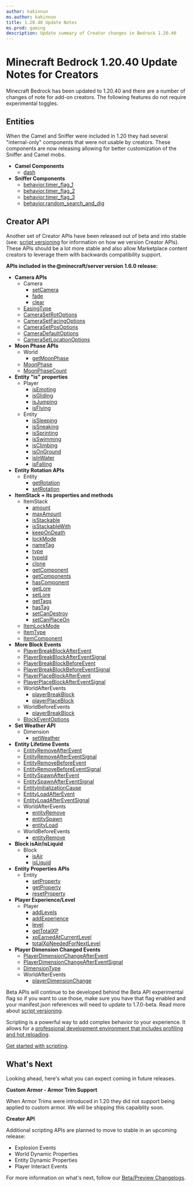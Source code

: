 ```yaml
---
author: kakinnun
ms.author: kakinnun
title: 1.20.40 Update Notes
ms.prod: gaming
description: Update summary of Creator changes in Bedrock 1.20.40
---
```

# Minecraft Bedrock 1.20.40 Update Notes for Creators

Minecraft Bedrock has been updated to 1.20.40 and there are a number of changes of note for add-on creators. The following features do not require experimental toggles.

## Entities

When the Camel and Sniffer were included in 1.20 they had several "internal-only" components that were not usable by creators. These components are now releasing allowing for better customization of the Sniffer and Camel mobs.

- **Camel Components**
  - [dash](../Reference/Content/EntityReference/Examples/EntityComponents/minecraftComponent_dash.md)
- **Sniffer Components**
  - [behavior.timer_flag_1](../Reference/Content/EntityReference/Examples/EntityGoals/minecraftBehavior_timer_flag_1.md)
  - [behavior.timer_flag_2](../Reference/Content/EntityReference/Examples/EntityGoals/minecraftBehavior_timer_flag_2.md)
  - [behavior.timer_flag_3](../Reference/Content/EntityReference/Examples/EntityGoals/minecraftBehavior_timer_flag_3.md)
  - [behavior.random_search_and_dig](../Reference/Content/EntityReference/Examples/EntityGoals/minecraftBehavior_random_search_and_dig.md)

## Creator API

Another set of Creator APIs have been released out of beta and into stable (see: [script versioning](ScriptVersioning.md) for information on how we version Creator APIs). These APIs should be a lot more stable and also allow Marketplace content creators to leverage them with backwards compatibility support.

**APIs included in the @minecraft/server version 1.6.0 release:**

- **Camera APIs**
  - Camera
    - [setCamera](../ScriptAPI/minecraft/server/Camera.md#setcamera)
    - [fade](../ScriptAPI/minecraft/server/Camera.md#fade)
    - [clear](../ScriptAPI/minecraft/server/Camera.md#clear)
  - [EasingType](../ScriptAPI/minecraft/server/EasingType.md)
  - [CameraSetRotOptions](../ScriptAPI/minecraft/server/CameraSetRotOptions.md)
  - [CameraSetFacingOptions](../ScriptAPI/minecraft/server/CameraSetFacingOptions.md)
  - [CameraSetPosOptions](../ScriptAPI/minecraft/server/CameraSetPosOptions.md)
  - [CameraDefaultOptions](../ScriptAPI/minecraft/server/CameraDefaultOptions.md)
  - [CameraSetLocationOptions](../ScriptAPI/minecraft/server/CameraSetLocationOptions.md)
- **Moon Phase APIs**   
   - World
     - [getMoonPhase](../ScriptAPI/minecraft/server/World.md#getmoonphase)
   - [MoonPhase](../ScriptAPI/minecraft/server/MoonPhase.md)
   - [MoonPhaseCount](../ScriptAPI/minecraft/server/minecraft-server.md#moonphasecount)
- **Entity "is" properties**
  - Player
    - [isEmoting](../ScriptAPI/minecraft/server/Player.md#isemoting)
    - [isGliding](../ScriptAPI/minecraft/server/Player.md#isgliding)
    - [isJumping](../ScriptAPI/minecraft/server/Player.md#isjumping)
    - [isFlying](../ScriptAPI/minecraft/server/Player.md#isflying)
  - Entity
    - [isSleeping](../ScriptAPI/minecraft/server/Entity.md#issleeping)
    - [isSneaking](../ScriptAPI/minecraft/server/Entity.md#issneaking)
    - [isSprinting](../ScriptAPI/minecraft/server/Entity.md#issprinting)
    - [isSwimming](../ScriptAPI/minecraft/server/Entity.md#isswimming)
    - [isClimbing](../ScriptAPI/minecraft/server/Entity.md#isclimbing)
    - [isOnGround](../ScriptAPI/minecraft/server/Entity.md#isonground)
    - [isInWater](../ScriptAPI/minecraft/server/Entity.md#isinwater)
    - [isFalling](../ScriptAPI/minecraft/server/Entity.md#isfalling)
- **Entity Rotation APIs**
  - Entity
    - [getRotation](../ScriptAPI/minecraft/server/Entity.md#getrotation)
    - [setRotation](../ScriptAPI/minecraft/server/Entity.md#setrotation) 
- **ItemStack + its properties and methods**
  - ItemStack
    - [amount](../ScriptAPI/minecraft/server/ItemStack.md#amount)
    - [maxAmount](../ScriptAPI/minecraft/server/ItemStack.md#maxamount)
    - [isStackable](../ScriptAPI/minecraft/server/ItemStack.md#isstackable)
    - [isStackableWith](../ScriptAPI/minecraft/server/ItemStack.md#isstackablewith)
    - [keepOnDeath](../ScriptAPI/minecraft/server/ItemStack.md#keepondeath)
    - [lockMode](../ScriptAPI/minecraft/server/ItemStack.md#lockmode)
    - [nameTag](../ScriptAPI/minecraft/server/ItemStack.md#nametag)
    - [type](../ScriptAPI/minecraft/server/ItemStack.md#type)
    - [typeId](../ScriptAPI/minecraft/server/ItemStack.md#typeid)
    - [clone](../ScriptAPI/minecraft/server/ItemStack.md#clone)
    - [getComponent](../ScriptAPI/minecraft/server/ItemStack.md#getcomponent)
    - [getComponents](../ScriptAPI/minecraft/server/ItemStack.md#getcomponents)
    - [hasComponent](../ScriptAPI/minecraft/server/ItemStack.md#hascomponent)
    - [getLore](../ScriptAPI/minecraft/server/ItemStack.md#getlore)
    - [setLore](../ScriptAPI/minecraft/server/ItemStack.md#setlore)
    - [getTags](../ScriptAPI/minecraft/server/ItemStack.md#gettags)
    - [hasTag](../ScriptAPI/minecraft/server/ItemStack.md#hastag)
    - [setCanDestroy](../ScriptAPI/minecraft/server/ItemStack.md#setcandestroy)
    - [setCanPlaceOn](../ScriptAPI/minecraft/server/ItemStack.md#setcanplaceon)
  - [ItemLockMode](../ScriptAPI/minecraft/server/ItemLockMode.md)
  - [ItemType](../ScriptAPI/minecraft/server/ItemType.md)
  - [ItemComponent](../ScriptAPI/minecraft/server/ItemComponent.md)
- **More Block Events**
  - [PlayerBreakBlockAfterEvent](../ScriptAPI/minecraft/server/PlayerBreakBlockAfterEvent.md)
  - [PlayerBreakBlockAfterEventSignal](../ScriptAPI/minecraft/server/PlayerBreakBlockAfterEventSignal.md)
  - [PlayerBreakBlockBeforeEvent](../ScriptAPI/minecraft/server/PlayerBreakBlockBeforeEvent.md)
  - [PlayerBreakBlockBeforeEventSignal](../ScriptAPI/minecraft/server/PlayerBreakBlockBeforeEventSignal.md)
  - [PlayerPlaceBlockAfterEvent](../ScriptAPI/minecraft/server/PlayerPlaceBlockAfterEvent.md)
  - [PlayerPlaceBlockAfterEventSignal](../ScriptAPI/minecraft/server/PlayerPlaceBlockAfterEvent.md)
  - WorldAfterEvents
    - [playerBreakBlock](../ScriptAPI/minecraft/server/WorldAfterEvents.md#playerbreakblock)
    - [playerPlaceBlock](../ScriptAPI/minecraft/server/WorldAfterEvents.md#playerplaceblock)
  - WorldBeforeEvents
    - [playerBreakBlock](../ScriptAPI/minecraft/server/WorldBeforeEvents.md#playerbreakblock)
  - [BlockEventOptions](../ScriptAPI/minecraft/server/BlockEventOptions.md)
- **Set Weather API**
  - Dimension
    - [setWeather](../ScriptAPI/minecraft/server/Dimension.md#setweather)
- **Entity Lifetime Events**
  - [EntityRemoveAfterEvent](../ScriptAPI/minecraft/server/EntityRemoveAfterEvent.md)
  - [EntityRemoveAfterEventSignal](../ScriptAPI/minecraft/server/EntityRemoveAfterEventSignal.md)
  - [EntityRemoveBeforeEvent](../ScriptAPI/minecraft/server/EntityRemoveBeforeEvent.md)
  - [EntityRemoveBeforeEventSignal](../ScriptAPI/minecraft/server/EntityRemoveBeforeEventSignal.md)
  - [EntitySpawnAfterEvent](../ScriptAPI/minecraft/server/EntitySpawnAfterEvent.md)
  - [EntitySpawnAfterEventSignal](../ScriptAPI/minecraft/server/EntitySpawnAfterEventSignal.md)
  - [EntityInitializationCause](../ScriptAPI/minecraft/server/EntityInitializationCause.md)
  - [EntityLoadAfterEvent](../ScriptAPI/minecraft/server/EntityLoadAfterEvent.md)
  - [EntityLoadAfterEventSignal](../ScriptAPI/minecraft/server/EntityLoadAfterEventSignal.md)
  - WorldAfterEvents
    - [entityRemove](../ScriptAPI/minecraft/server/WorldAfterEvents.md#entityremove)
    - [entitySpawn](../ScriptAPI/minecraft/server/WorldAfterEvents.md#entityspawn)
    - [entityLoad](../ScriptAPI/minecraft/server/WorldAfterEvents.md#entityload)
  - WorldBeforeEvents
    - [entityRemove](../ScriptAPI/minecraft/server/WorldBeforeEvents.md#entityremove)
- **Block isAir/isLiquid**
  - Block
    - [isAir](../ScriptAPI/minecraft/server/Block.md#isair)
    - [isLiquid](../ScriptAPI/minecraft/server/Block.md#isliquid) 
- **Entity Properties APIs**
  - Entity
    - [setProperty](../ScriptAPI/minecraft/server/Entity.md#setproperty)
    - [getProperty](../ScriptAPI/minecraft/server/Entity.md#getproperty)
    - [resetProperty](../ScriptAPI/minecraft/server/Entity.md#resetproperty)    
- **Player Experience/Level**
  - Player
    - [addLevels](../ScriptAPI/minecraft/server/Player.md#addlevels)
    - [addExperience](../ScriptAPI/minecraft/server/Player.md#addexperience)
    - [level](../ScriptAPI/minecraft/server/Player.md#level)
    - [getTotalXP](../ScriptAPI/minecraft/server/Player.md#gettotalxp)
    - [xpEarnedAtCurrentLevel](../ScriptAPI/minecraft/server/Player.md#xpearnedatcurrentlevel)
    - [totalXpNeededForNextLevel](../ScriptAPI/minecraft/server/Player.md#totalxpneededfornextlevel)
- **Player Dimension Changed Events**
  - [PlayerDimensionChangeAfterEvent](../ScriptAPI/minecraft/server/PlayerDimensionChangeAfterEvent.md)
  - [PlayerDimensionChangeAfterEventSignal](../ScriptAPI/minecraft/server/PlayerDimensionChangeAfterEventSignal.md)
  - [DimensionType](../ScriptAPI/minecraft/server/DimensionType.md)
  - WorldAfterEvents
    - [playerDimensionChange](../ScriptAPI/minecraft/server/WorldAfterEvents.md#playerdimensionchange)
     
Beta APIs will continue to be developed behind the Beta API experimental flag so if you want to use those, make sure you have that flag enabled and your manifest.json references will need to update to 1.7.0-beta. Read more about [script versioning](ScriptVersioning.md).

Scripting is a powerful way to add complex behavior to your experience. It allows for a [professional development environment that includes profiling and hot reloading](./ScriptDeveloperTools.md).

[Get started with scripting](https://aka.ms/startwithmcscript).

## What's Next

Looking ahead, here's what you can expect coming in future releases.

**Custom Armor - Armor Trim Support**

When Armor Trims were introduced in 1.20 they did not support being applied to custom armor. We will be shipping this capaiblity soon.

**Creator API**

Additional scripting APIs are planned to move to stable in an upcoming release:
- Explosion Events
- World Dynamic Properties
- Entity Dynamic Properties
- Player Interact Events

For more information on what's next, follow our [Beta/Preview Changelogs](https://feedback.minecraft.net/hc/en-us/sections/360001185332).